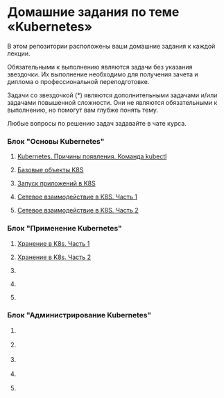 # Домашние задания по теме «Kubernetes»

В этом репозитории расположены ваши домашние задания к каждой лекции. 

Обязательными к выполнению являются задачи без указания звездочки. Их выполнение необходимо для получения зачета и диплома о профессиональной переподготовке.

Задачи со звездочкой (*) являются дополнительными задачами и/или задачами повышенной сложности. Они не являются обязательными к выполнению, но помогут вам глубже понять тему.

Любые вопросы по решению задач задавайте в чате курса.

### Блок "Основы Kubernetes"

1. [Kubernetes. Причины появления. Команда kubectl](1.1/1.1.md)

2. [Базовые объекты K8S](1.2/1.2.md)

3. [Запуск приложений в K8S](1.3/1.3.md)

4. [Сетевое взаимодействие в K8S. Часть 1](1.4/1.4.md)

5. [Сетевое взаимодействие в K8S. Часть 2](1.5/1.5.md)


### Блок "Применение Kubernetes"

1. [Хранение в K8s. Часть 1](https://github.com/netology-code/kuber-homeworks/blob/main/2.1/2.1.md)

2. [Хранение в K8s. Часть 2](https://github.com/netology-code/kuber-homeworks/blob/main/2.2/2.2.md)

3. []()

4. []()

5. []()

### Блок "Администрирование Kubernetes"

1. []()

2. []()

3. []()

4. []()

5. []()
